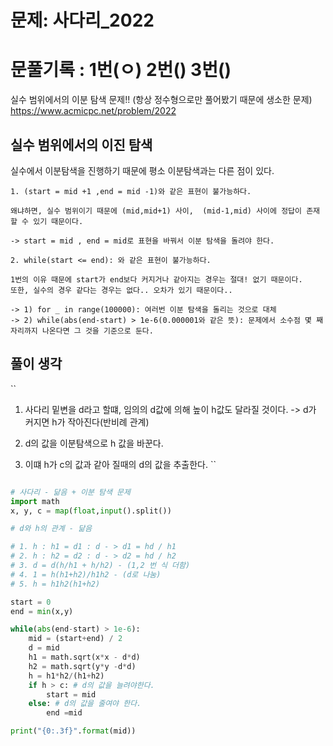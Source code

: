 # 문제: 사다리_2022  

# 문풀기록 : 1번(ㅇ) 2번() 3번()

실수 범위에서의 이분 탐색 문제!! (항상 정수형으로만 풀어봤기 때문에 생소한 문제)  
https://www.acmicpc.net/problem/2022

## 실수 범위에서의 이진 탐색

실수에서 이분탐색을 진행하기 때문에 평소 이분탐색과는 다른 점이 있다.
```
1. (start = mid +1 ,end = mid -1)와 같은 표현이 불가능하다.  

왜냐하면, 실수 범위이기 때문에 (mid,mid+1) 사이,  (mid-1,mid) 사이에 정답이 존재할 수 있기 때문이다.

-> start = mid , end = mid로 표현을 바꿔서 이분 탐색을 돌려야 한다.

2. while(start <= end): 와 같은 표현이 불가능하다.

1번의 이유 때문에 start가 end보다 커지거나 같아지는 경우는 절대! 없기 때문이다.
또한, 실수의 경우 같다는 경우는 없다.. 오차가 있기 때문이다..

-> 1) for _ in range(100000): 여러번 이분 탐색을 돌리는 것으로 대체
-> 2) while(abs(end-start) > 1e-6(0.000001와 같은 뜻): 문제에서 소수점 몇 째자리까지 나온다면 그 것을 기준으로 둔다.
```

## 풀이 생각
``
1) 사다리 밑변을 d라고 할떄, 임의의 d값에 의해 높이 h값도 달라질 것이다.
-> d가 커지면 h가 작아진다(반비례 관계)

2) d의 값을 이분탐색으로 h 값을 바꾼다.
3) 이떄 h가 c의 값과 같아 질때의 d의 값을 추출한다.
``

``` python

# 사다리 - 닮음 + 이분 탐색 문제
import math
x, y, c = map(float,input().split())

# d와 h의 관계 - 닮음

# 1. h : h1 = d1 : d - > d1 = hd / h1
# 2. h : h2 = d2 : d - > d2 = hd / h2
# 3. d = d(h/h1 + h/h2) - (1,2 번 식 더함)
# 4. 1 = h(h1+h2)/h1h2 - (d로 나눔)
# 5. h = h1h2(h1+h2)

start = 0
end = min(x,y)

while(abs(end-start) > 1e-6):
    mid = (start+end) / 2
    d = mid
    h1 = math.sqrt(x*x - d*d)
    h2 = math.sqrt(y*y -d*d)
    h = h1*h2/(h1+h2)
    if h > c: # d의 값을 늘려야한다.
        start = mid
    else: # d의 값을 줄여야 한다.
        end =mid

print("{0:.3f}".format(mid))


```
